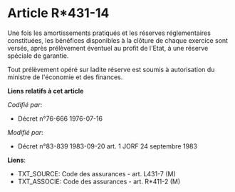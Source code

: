 # Article R*431-14

Une fois les amortissements pratiqués et les réserves réglementaires constituées, les bénéfices disponibles à la clôture de
chaque exercice sont versés, après prélèvement éventuel au profit de l'Etat, à une réserve spéciale de garantie.

Tout prélèvement opéré sur ladite réserve est soumis à autorisation du ministre de l'économie et des finances.

**Liens relatifs à cet article**

_Codifié par_:

  - Décret n°76-666 1976-07-16

_Modifié par_:

  - Décret n°83-839 1983-09-20 art. 1 JORF 24 septembre 1983

**Liens**:

  - TXT_SOURCE: Code des assurances - art. L431-7 (M)
  - TXT_ASSOCIE: Code des assurances - art. R*411-2 (M)
